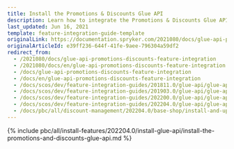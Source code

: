 ```yaml
---
title: Install the Promotions & Discounts Glue API
description: Learn how to integrate the Promotions & Discounts Glue API into a Spryker project.
last_updated: Jun 16, 2021
template: feature-integration-guide-template
originalLink: https://documentation.spryker.com/2021080/docs/glue-api-promotions-discounts-feature-integration
originalArticleId: e39ff236-644f-41fe-9aee-796304a59df2
redirect_from:
  - /2021080/docs/glue-api-promotions-discounts-feature-integration
  - /2021080/docs/en/glue-api-promotions-discounts-feature-integration
  - /docs/glue-api-promotions-discounts-feature-integration
  - /docs/en/glue-api-promotions-discounts-feature-integration
  - /docs/scos/dev/feature-integration-guides/201811.0/glue-api/glue-api-promotions-and-discounts-feature-integration.html
  - /docs/scos/dev/feature-integration-guides/201903.0/glue-api/glue-api-promotions-and-discounts-feature-integration.html
  - /docs/scos/dev/feature-integration-guides/202200.0/glue-api/glue-api-promotions-and-discounts-feature-integration.html
  - /docs/scos/dev/feature-integration-guides/202204.0/glue-api/glue-api-promotions-and-discounts-feature-integration.html
  - /docs/pbc/all/discount-management/202204.0/base-shop/install-and-upgrade/integrate-the-promotions-and-discounts-glue-api.html  
---
```


{% include pbc/all/install-features/202204.0/install-glue-api/install-the-promotions-and-discounts-glue-api.md %} <!-- To edit, see /_includes/pbc/all/install-features/202204.0/install-glue-api/install-the-promotions-and-discounts-glue-api.md -->
